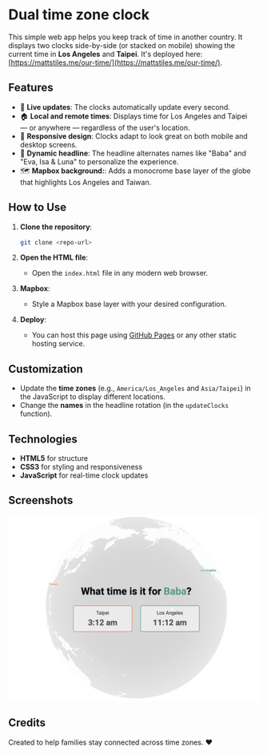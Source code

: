 # Dual time zone clock

This simple web app helps you keep track of time in another country. It displays two clocks side-by-side (or stacked on mobile) showing the current time in **Los Angeles** and **Taipei**. It's deployed here: [https://mattstiles.me/our-time/](https://mattstiles.me/our-time/). 

## Features
- 📅 **Live updates**: The clocks automatically update every second.
- 🏠 **Local and remote times**: Displays time for Los Angeles and Taipei — or anywhere — regardless of the user's location.
- 🎨 **Responsive design**: Clocks adapt to look great on both mobile and desktop screens.
- 🔄 **Dynamic headline**: The headline alternates names like "Baba" and "Eva, Isa & Luna" to personalize the experience.
- 🗺️ **Mapbox background:**: Adds a monocrome base layer of the globe that highlights Los Angeles and Taiwan. 

## How to Use
1. **Clone the repository**:
   ```bash
   git clone <repo-url>
   ```
2. **Open the HTML file**:
   - Open the `index.html` file in any modern web browser.

3. **Mapbox**: 
   - Style a Mapbox base layer with your desired configuration. 

4. **Deploy**:
   - You can host this page using [GitHub Pages](https://pages.github.com/) or any other static hosting service.

## Customization
- Update the **time zones** (e.g., `America/Los_Angeles` and `Asia/Taipei`) in the JavaScript to display different locations.
- Change the **names** in the headline rotation (in the `updateClocks` function).

## Technologies
- **HTML5** for structure
- **CSS3** for styling and responsiveness
- **JavaScript** for real-time clock updates

## Screenshots
![Example Screenshot](images/screenshot_desktop.png)

## Credits
Created to help families stay connected across time zones. ❤️
